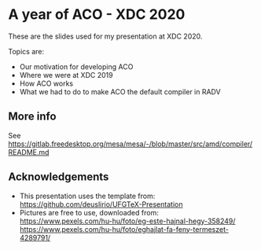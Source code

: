 A year of ACO - XDC 2020
========================

These are the slides used for my presentation at XDC 2020.

Topics are:

* Our motivation for developing ACO
* Where we were at XDC 2019
* How ACO works
* What we had to do to make ACO the default compiler in RADV

More info
---------

See https://gitlab.freedesktop.org/mesa/mesa/-/blob/master/src/amd/compiler/README.md

Acknowledgements
----------------

* This presentation uses the template from:  
  https://github.com/deuslirio/UFGTeX-Presentation
* Pictures are free to use, downloaded from:  
  https://www.pexels.com/hu-hu/foto/eg-este-hajnal-hegy-358249/  
  https://www.pexels.com/hu-hu/foto/eghajlat-fa-feny-termeszet-4289791/

